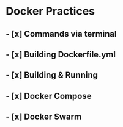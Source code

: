 # Docker Practices
## - [x] Commands via terminal
## - [x] Building Dockerfile.yml
## - [x] Building & Running
## - [x] Docker Compose
## - [x] Docker Swarm